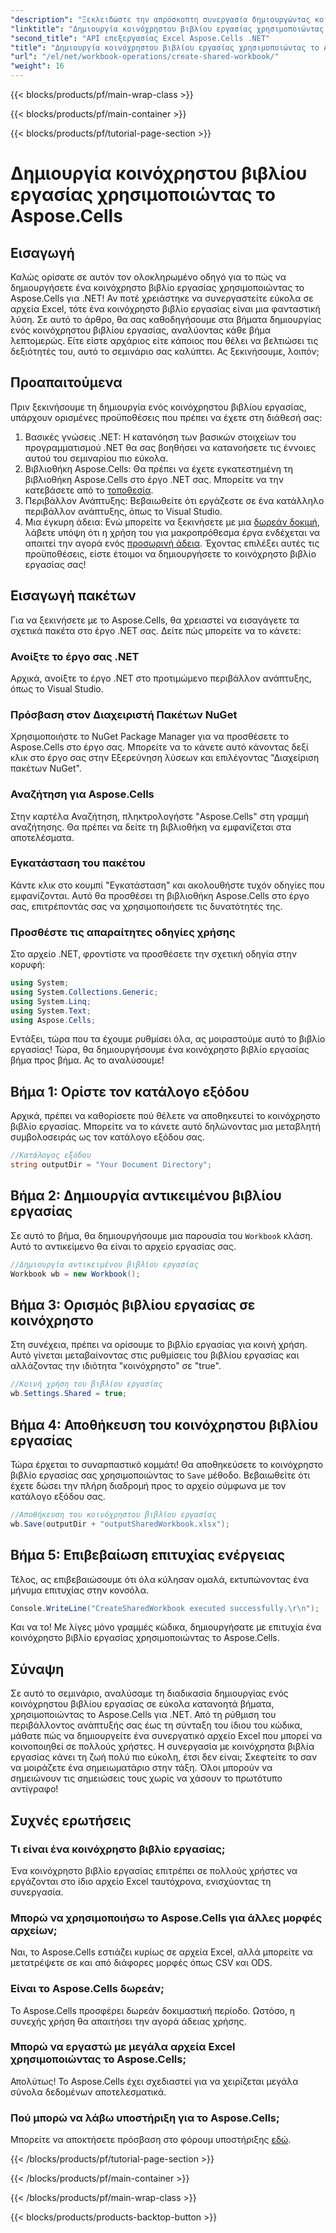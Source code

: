 ```yaml
---
"description": "Ξεκλειδώστε την απρόσκοπτη συνεργασία δημιουργώντας κοινόχρηστα βιβλία εργασίας χρησιμοποιώντας το Aspose.Cells για .NET με αυτόν τον εύκολο οδηγό βήμα προς βήμα."
"linktitle": "Δημιουργία κοινόχρηστου βιβλίου εργασίας χρησιμοποιώντας το Aspose.Cells"
"second_title": "API επεξεργασίας Excel Aspose.Cells .NET"
"title": "Δημιουργία κοινόχρηστου βιβλίου εργασίας χρησιμοποιώντας το Aspose.Cells"
"url": "/el/net/workbook-operations/create-shared-workbook/"
"weight": 16
---
```


{{< blocks/products/pf/main-wrap-class >}}

{{< blocks/products/pf/main-container >}}

{{< blocks/products/pf/tutorial-page-section >}}

# Δημιουργία κοινόχρηστου βιβλίου εργασίας χρησιμοποιώντας το Aspose.Cells

## Εισαγωγή
Καλώς ορίσατε σε αυτόν τον ολοκληρωμένο οδηγό για το πώς να δημιουργήσετε ένα κοινόχρηστο βιβλίο εργασίας χρησιμοποιώντας το Aspose.Cells για .NET! Αν ποτέ χρειάστηκε να συνεργαστείτε εύκολα σε αρχεία Excel, τότε ένα κοινόχρηστο βιβλίο εργασίας είναι μια φανταστική λύση. Σε αυτό το άρθρο, θα σας καθοδηγήσουμε στα βήματα δημιουργίας ενός κοινόχρηστου βιβλίου εργασίας, αναλύοντας κάθε βήμα λεπτομερώς. Είτε είστε αρχάριος είτε κάποιος που θέλει να βελτιώσει τις δεξιότητές του, αυτό το σεμινάριο σας καλύπτει. Ας ξεκινήσουμε, λοιπόν;
## Προαπαιτούμενα
Πριν ξεκινήσουμε τη δημιουργία ενός κοινόχρηστου βιβλίου εργασίας, υπάρχουν ορισμένες προϋποθέσεις που πρέπει να έχετε στη διάθεσή σας:
1. Βασικές γνώσεις .NET: Η κατανόηση των βασικών στοιχείων του προγραμματισμού .NET θα σας βοηθήσει να κατανοήσετε τις έννοιες αυτού του σεμιναρίου πιο εύκολα.
2. Βιβλιοθήκη Aspose.Cells: Θα πρέπει να έχετε εγκατεστημένη τη βιβλιοθήκη Aspose.Cells στο έργο .NET σας. Μπορείτε να την κατεβάσετε από το [τοποθεσία](https://releases.aspose.com/cells/net/).
3. Περιβάλλον Ανάπτυξης: Βεβαιωθείτε ότι εργάζεστε σε ένα κατάλληλο περιβάλλον ανάπτυξης, όπως το Visual Studio.
4. Μια έγκυρη άδεια: Ενώ μπορείτε να ξεκινήσετε με μια [δωρεάν δοκιμή](https://releases.aspose.com/), λάβετε υπόψη ότι η χρήση του για μακροπρόθεσμα έργα ενδέχεται να απαιτεί την αγορά ενός [προσωρινή άδεια](https://purchase.aspose.com/temporary-license/).
Έχοντας επιλέξει αυτές τις προϋποθέσεις, είστε έτοιμοι να δημιουργήσετε το κοινόχρηστο βιβλίο εργασίας σας!
## Εισαγωγή πακέτων
Για να ξεκινήσετε με το Aspose.Cells, θα χρειαστεί να εισαγάγετε τα σχετικά πακέτα στο έργο .NET σας. Δείτε πώς μπορείτε να το κάνετε:
### Ανοίξτε το έργο σας .NET
Αρχικά, ανοίξτε το έργο .NET στο προτιμώμενο περιβάλλον ανάπτυξης, όπως το Visual Studio.
### Πρόσβαση στον Διαχειριστή Πακέτων NuGet
Χρησιμοποιήστε το NuGet Package Manager για να προσθέσετε το Aspose.Cells στο έργο σας. Μπορείτε να το κάνετε αυτό κάνοντας δεξί κλικ στο έργο σας στην Εξερεύνηση λύσεων και επιλέγοντας "Διαχείριση πακέτων NuGet".
### Αναζήτηση για Aspose.Cells
Στην καρτέλα Αναζήτηση, πληκτρολογήστε "Aspose.Cells" στη γραμμή αναζήτησης. Θα πρέπει να δείτε τη βιβλιοθήκη να εμφανίζεται στα αποτελέσματα.
### Εγκατάσταση του πακέτου
Κάντε κλικ στο κουμπί "Εγκατάσταση" και ακολουθήστε τυχόν οδηγίες που εμφανίζονται. Αυτό θα προσθέσει τη βιβλιοθήκη Aspose.Cells στο έργο σας, επιτρέποντάς σας να χρησιμοποιήσετε τις δυνατότητές της.
### Προσθέστε τις απαραίτητες οδηγίες χρήσης
Στο αρχείο .NET, φροντίστε να προσθέσετε την σχετική οδηγία στην κορυφή:
```csharp
using System;
using System.Collections.Generic;
using System.Linq;
using System.Text;
using Aspose.Cells;
```
Εντάξει, τώρα που τα έχουμε ρυθμίσει όλα, ας μοιραστούμε αυτό το βιβλίο εργασίας!
Τώρα, θα δημιουργήσουμε ένα κοινόχρηστο βιβλίο εργασίας βήμα προς βήμα. Ας το αναλύσουμε!
## Βήμα 1: Ορίστε τον κατάλογο εξόδου
Αρχικά, πρέπει να καθορίσετε πού θέλετε να αποθηκευτεί το κοινόχρηστο βιβλίο εργασίας. Μπορείτε να το κάνετε αυτό δηλώνοντας μια μεταβλητή συμβολοσειράς ως τον κατάλογο εξόδου σας.
```csharp
//Κατάλογος εξόδου
string outputDir = "Your Document Directory";
```
## Βήμα 2: Δημιουργία αντικειμένου βιβλίου εργασίας
Σε αυτό το βήμα, θα δημιουργήσουμε μια παρουσία του `Workbook` κλάση. Αυτό το αντικείμενο θα είναι το αρχείο εργασίας σας.
```csharp
//Δημιουργία αντικειμένου βιβλίου εργασίας
Workbook wb = new Workbook();
```
## Βήμα 3: Ορισμός βιβλίου εργασίας σε κοινόχρηστο
Στη συνέχεια, πρέπει να ορίσουμε το βιβλίο εργασίας για κοινή χρήση. Αυτό γίνεται μεταβαίνοντας στις ρυθμίσεις του βιβλίου εργασίας και αλλάζοντας την ιδιότητα "κοινόχρηστο" σε "true".
```csharp
//Κοινή χρήση του βιβλίου εργασίας
wb.Settings.Shared = true;
```
## Βήμα 4: Αποθήκευση του κοινόχρηστου βιβλίου εργασίας
Τώρα έρχεται το συναρπαστικό κομμάτι! Θα αποθηκεύσετε το κοινόχρηστο βιβλίο εργασίας σας χρησιμοποιώντας το `Save` μέθοδο. Βεβαιωθείτε ότι έχετε δώσει την πλήρη διαδρομή προς το αρχείο σύμφωνα με τον κατάλογο εξόδου σας.
```csharp
//Αποθήκευση του κοινόχρηστου βιβλίου εργασίας
wb.Save(outputDir + "outputSharedWorkbook.xlsx");
```
## Βήμα 5: Επιβεβαίωση επιτυχίας ενέργειας
Τέλος, ας επιβεβαιώσουμε ότι όλα κύλησαν ομαλά, εκτυπώνοντας ένα μήνυμα επιτυχίας στην κονσόλα.
```csharp
Console.WriteLine("CreateSharedWorkbook executed successfully.\r\n");
```
Και να το! Με λίγες μόνο γραμμές κώδικα, δημιουργήσατε με επιτυχία ένα κοινόχρηστο βιβλίο εργασίας χρησιμοποιώντας το Aspose.Cells.
## Σύναψη
Σε αυτό το σεμινάριο, αναλύσαμε τη διαδικασία δημιουργίας ενός κοινόχρηστου βιβλίου εργασίας σε εύκολα κατανοητά βήματα, χρησιμοποιώντας το Aspose.Cells για .NET. Από τη ρύθμιση του περιβάλλοντος ανάπτυξής σας έως τη σύνταξη του ίδιου του κώδικα, μάθατε πώς να δημιουργείτε ένα συνεργατικό αρχείο Excel που μπορεί να κοινοποιηθεί σε πολλούς χρήστες.
Η συνεργασία με κοινόχρηστα βιβλία εργασίας κάνει τη ζωή πολύ πιο εύκολη, έτσι δεν είναι; Σκεφτείτε το σαν να μοιράζετε ένα σημειωματάριο στην τάξη. Όλοι μπορούν να σημειώνουν τις σημειώσεις τους χωρίς να χάσουν το πρωτότυπο αντίγραφο!
## Συχνές ερωτήσεις
### Τι είναι ένα κοινόχρηστο βιβλίο εργασίας;  
Ένα κοινόχρηστο βιβλίο εργασίας επιτρέπει σε πολλούς χρήστες να εργάζονται στο ίδιο αρχείο Excel ταυτόχρονα, ενισχύοντας τη συνεργασία.
### Μπορώ να χρησιμοποιήσω το Aspose.Cells για άλλες μορφές αρχείων;  
Ναι, το Aspose.Cells εστιάζει κυρίως σε αρχεία Excel, αλλά μπορείτε να μετατρέψετε σε και από διάφορες μορφές όπως CSV και ODS.
### Είναι το Aspose.Cells δωρεάν;  
Το Aspose.Cells προσφέρει δωρεάν δοκιμαστική περίοδο. Ωστόσο, η συνεχής χρήση θα απαιτήσει την αγορά άδειας χρήσης.
### Μπορώ να εργαστώ με μεγάλα αρχεία Excel χρησιμοποιώντας το Aspose.Cells;  
Απολύτως! Το Aspose.Cells έχει σχεδιαστεί για να χειρίζεται μεγάλα σύνολα δεδομένων αποτελεσματικά.
### Πού μπορώ να λάβω υποστήριξη για το Aspose.Cells;  
Μπορείτε να αποκτήσετε πρόσβαση στο φόρουμ υποστήριξης [εδώ](https://forum.aspose.com/c/cells/9).

{{< /blocks/products/pf/tutorial-page-section >}}

{{< /blocks/products/pf/main-container >}}

{{< /blocks/products/pf/main-wrap-class >}}

{{< blocks/products/products-backtop-button >}}